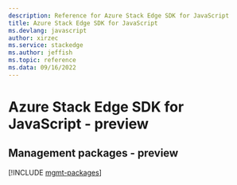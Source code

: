 ```yaml
---
description: Reference for Azure Stack Edge SDK for JavaScript
title: Azure Stack Edge SDK for JavaScript
ms.devlang: javascript
author: xirzec
ms.service: stackedge
ms.author: jeffish
ms.topic: reference
ms.data: 09/16/2022
---
```

# Azure Stack Edge SDK for JavaScript - preview

## Management packages - preview
[!INCLUDE [mgmt-packages](stack-edge-mgmt-index.md)]
